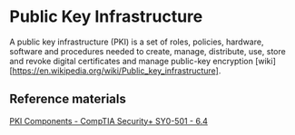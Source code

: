 # Public Key Infrastructure

A public key infrastructure (PKI) is a set of roles, policies, hardware, software and procedures needed to create, manage, distribute, use, store and revoke digital certificates and manage public-key encryption [wiki][https://en.wikipedia.org/wiki/Public_key_infrastructure].

## Reference materials

[PKI Components - CompTIA Security+ SY0-501 - 6.4](https://www.youtube.com/watch?v=3yuad7_bszE)


